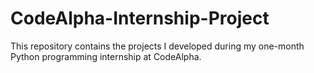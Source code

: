 # CodeAlpha-Internship-Project
This repository contains the projects I developed during my one-month Python programming internship at CodeAlpha.
